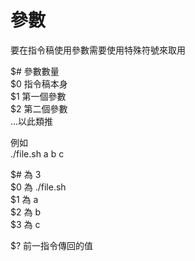 # 參數

要在指令稿使用參數需要使用特殊符號來取用

$\# 參數數量  
$0 指令稿本身  
$1 第一個參數  
$2 第二個參數  
...以此類推

例如  
./file.sh a b c

$\# 為 3  
$0 為 ./file.sh  
$1 為 a  
$2 為 b  
$3 為 c

$? 前一指令傳回的值




